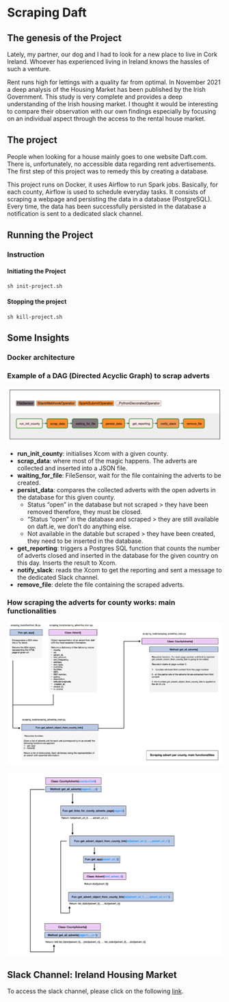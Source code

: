 # Scraping Daft

## The genesis of the Project

Lately, my partner, our dog and I had to look for a new place to live in Cork Ireland. Whoever has experienced living in Ireland knows the hassles of such a venture.

Rent runs high for lettings with a quality far from optimal. In November 2021 a deep analysis of the Housing Market has been published by the Irish Government. This study is very complete and provides a deep understanding of the Irish housing market.
I thought it would be interesting to compare their observation with our own findings especially by focusing on an individual aspect through the access to the rental house market.

## The project

People when looking for a house mainly goes to one website Daft.com. There is, unfortunately, no accessible data regarding rent advertisements. The first step of this project was to remedy this by creating a database.

This project runs on Docker, it uses Airflow to run Spark jobs. Basically, for each county, Airflow is used to schedule everyday tasks. It consists of scraping a webpage and persisting the data in a database (PostgreSQL). Every time, the data has been successfully persisted in the database a notification is sent to a dedicated slack channel.

## Running the Project

### Instruction

#### Initiating the Project

```linux
sh init-project.sh
```

#### Stopping the project

```linux
sh kill-project.sh
```

## Some Insights

### Docker architecture

### Example of a DAG (Directed Acyclic Graph) to scrap adverts

![example of dag](https://github.com/clemoni/scraping_daft_3.0.0/blob/dev/img/dag_example.png)

- **run_init_county**: initialises Xcom with a given county.
- **scrap_data**: where most of the magic happens. The adverts are collected and inserted into a JSON file.
- **waiting_for_file**: FileSensor, wait for the file containing the adverts to be created.
- **persist_data**: compares the collected adverts with the open adverts in the database for this given county.
  - Status “open” in the database but not scraped > they have been removed therefore, they must be closed.
  - “Status “open” in the database and scraped > they are still available on daft.ie, we don’t do anything else.
  - Not available in the datable but scraped > they have been created, they need to be inserted in the database.
- **get_reporting**: triggers a Postgres SQL function that counts the number of adverts closed and inserted in the database for the given country on this day. Inserts the result to Xcom.
- **notify_slack**: reads the Xcom to get the reporting and sent a message to the dedicated Slack channel.
- **remove_file**: delete the file containing the scraped adverts.

### How scraping the adverts for county works: main functionalities

![schema of scraping script](https://github.com/clemoni/scraping_daft_3.0.0/blob/dev/img/scraping_daft_schema.png)

![schema of scraping script](https://github.com/clemoni/scraping_daft_3.0.0/blob/dev/img/scraping_daft_schema_2.png)

## Slack Channel: Ireland Housing Market

To access the slack channel, please click on the following [link](https://join.slack.com/t/irelandhousingmarket/shared_invite/zt-15sa2u18x-r6Cf0wxR2SVC2iF~aiH~XA).
